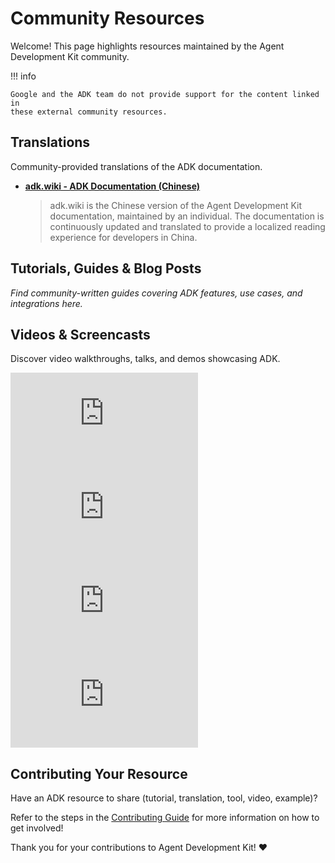 # Community Resources

Welcome! This page highlights resources maintained by the Agent Development Kit
community.

!!! info

    Google and the ADK team do not provide support for the content linked in
    these external community resources.

## Translations

Community-provided translations of the ADK documentation.

*   **[adk.wiki - ADK Documentation (Chinese)](https://adk.wiki/)**

    > adk.wiki is the Chinese version of the Agent Development Kit
    > documentation, maintained by an individual. The documentation is
    > continuously updated and translated to provide a localized reading
    > experience for developers in China.

## Tutorials, Guides & Blog Posts

*Find community-written guides covering ADK features, use cases, and
integrations here.*

## Videos & Screencasts

Discover video walkthroughs, talks, and demos showcasing ADK.

<div class="video-grid">
  <div class="video-item">
    <div class="video-container">
      <iframe src="https://www.youtube-nocookie.com/embed/zgrOwow_uTQ?si=1xVxuZyW022Rq5ZC" title="YouTube video player" frameborder="0" allow="accelerometer; autoplay; clipboard-write; encrypted-media; gyroscope; picture-in-picture; web-share" referrerpolicy="strict-origin-when-cross-origin" allowfullscreen></iframe>
    </div>
  </div>

  <div class="video-item">
    <div class="video-container">
      <iframe src="https://www.youtube-nocookie.com/embed/44C8u0CDtSo?si=EkZu_m5O-fQPzORk" title="YouTube video player" frameborder="0" allow="accelerometer; autoplay; clipboard-write; encrypted-media; gyroscope; picture-in-picture; web-share" referrerpolicy="strict-origin-when-cross-origin" allowfullscreen></iframe>
    </div>
  </div>

  <div class="video-item">
    <div class="video-container">
      <iframe src="https://www.youtube-nocookie.com/embed/efcUXoMX818?si=Dwez2zH8OSwf7Ktg" title="YouTube video player" frameborder="0" allow="accelerometer; autoplay; clipboard-write; encrypted-media; gyroscope; picture-in-picture; web-share" referrerpolicy="strict-origin-when-cross-origin" allowfullscreen></iframe>
    </div>
  </div>

  <div class="video-item">
    <div class="video-container">
      <iframe src="https://www.youtube-nocookie.com/embed/hPzjkQFV5yI?si=GNbDQ1iqP4fok-SY" title="YouTube video player" frameborder="0" allow="accelerometer; autoplay; clipboard-write; encrypted-media; gyroscope; picture-in-picture; web-share" referrerpolicy="strict-origin-when-cross-origin" allowfullscreen></iframe>
    </div>
  </div>
</div>

## Contributing Your Resource

Have an ADK resource to share (tutorial, translation, tool, video, example)?

Refer to the steps in the [Contributing Guide](contributing-guide.md) for more
information on how to get involved!

Thank you for your contributions to Agent Development Kit! ❤️
